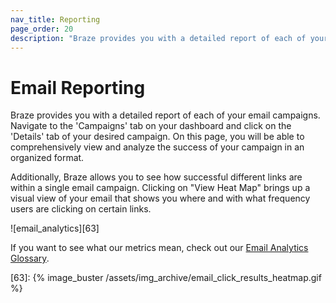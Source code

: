 ```yaml
---
nav_title: Reporting
page_order: 20
description: "Braze provides you with a detailed report of each of your email campaigns."
---
```


# Email Reporting

Braze provides you with a detailed report of each of your email campaigns. Navigate to the 'Campaigns' tab on your dashboard and click on the 'Details' tab of your desired campaign. On this page, you will be able to comprehensively view and analyze the success of your campaign in an organized format.

Additionally, Braze allows you to see how successful different links are within a single email campaign. Clicking on "View Heat Map" brings up a visual view of your email that shows you where and with what frequency users are clicking on certain links.

![email_analytics][63]

If you want to see what our metrics mean, check out our [Email Analytics Glossary]({{site.baseurl}}/user_guide/message_building_by_channel/email/analytics_glossary/).

[63]: {% image_buster /assets/img_archive/email_click_results_heatmap.gif %}
